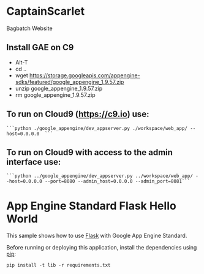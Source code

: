 # CaptainScarlet

Bagbatch Website

## Install GAE on C9

* Alt-T
* cd ..
* wget https://storage.googleapis.com/appengine-sdks/featured/google_appengine_1.9.57.zip
* unzip google_appengine_1.9.57.zip
* rm google_appengine_1.9.57.zip 

## To run on Cloud9 (https://c9.io) use:

    ```python ./google_appengine/dev_appserver.py ./workspace/web_app/ --host=0.0.0.0  ```
    
## To run on Cloud9 with access to the admin interface use:
    
    ```python ../google_appengine/dev_appserver.py ../workspace/web_app/ --host=0.0.0.0 --port=8080 --admin_host=0.0.0.0 --admin_port=8081```

# App Engine Standard Flask Hello World

This sample shows how to use [Flask](http://flask.pocoo.org/) with Google App
Engine Standard.

Before running or deploying this application, install the dependencies using
[pip](http://pip.readthedocs.io/en/stable/):

    pip install -t lib -r requirements.txt
